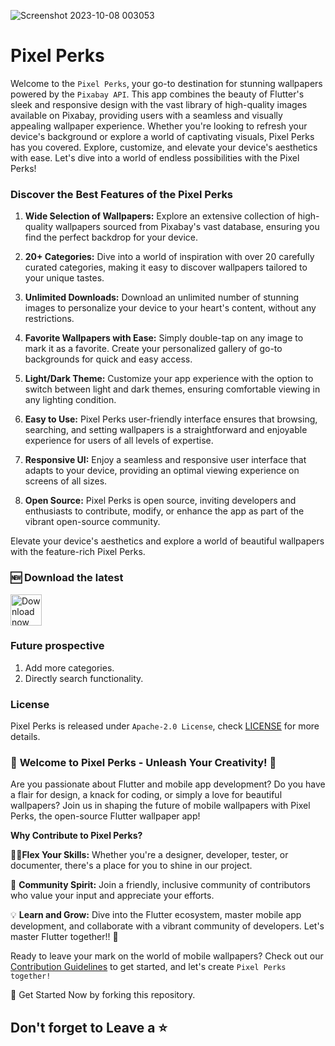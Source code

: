 ![Screenshot 2023-10-08 003053](https://github.com/Moinak-Majumdar/PixelPerks/assets/99950805/3f8644ef-11ee-4aad-98b2-1446a7d855f2)

# Pixel Perks 

Welcome to the ```Pixel Perks```, your go-to destination for stunning wallpapers powered by the ```Pixabay API```. This app combines the beauty of Flutter's sleek and responsive design with the vast library of high-quality images available on Pixabay, providing users with a seamless and visually appealing wallpaper experience. Whether you're looking to refresh your device's background or explore a world of captivating visuals, Pixel Perks has you covered. Explore, customize, and elevate your device's aesthetics with ease. Let's dive into a world of endless possibilities with the Pixel Perks!

### **Discover the Best Features of the Pixel Perks**

1. **Wide Selection of Wallpapers:** Explore an extensive collection of high-quality wallpapers sourced from Pixabay's vast database, ensuring you find the perfect backdrop for your device.

2. **20+ Categories:** Dive into a world of inspiration with over 20 carefully curated categories, making it easy to discover wallpapers tailored to your unique tastes.

3. **Unlimited Downloads:** Download an unlimited number of stunning images to personalize your device to your heart's content, without any restrictions.

4. **Favorite Wallpapers with Ease:** Simply double-tap on any image to mark it as a favorite. Create your personalized gallery of go-to backgrounds for quick and easy access.

5. **Light/Dark Theme:** Customize your app experience with the option to switch between light and dark themes, ensuring comfortable viewing in any lighting condition.

6. **Easy to Use:** Pixel Perks user-friendly interface ensures that browsing, searching, and setting wallpapers is a straightforward and enjoyable experience for users of all levels of expertise.

7. **Responsive UI:** Enjoy a seamless and responsive user interface that adapts to your device, providing an optimal viewing experience on screens of all sizes.

8. **Open Source:** Pixel Perks is open source, inviting developers and enthusiasts to contribute, modify, or enhance the app as part of the vibrant open-source community.

Elevate your device's aesthetics and explore a world of beautiful wallpapers with the feature-rich Pixel Perks.

### 🆕 **Download the latest** 

[<img src="https://img.shields.io/badge/GitHub-181717?logo=github&logoColor=white"
     alt="Download now"
     height="50">](https://github.com/Moinak-Majumdar/PixelPerks/releases)

### **Future prospective**
1. Add more categories.
2. Directly search functionality.

### **License**
Pixel Perks is released under ```Apache-2.0 License```, check [LICENSE](https://github.com/Moinak-Majumdar/PixelPerks/blob/main/LICENSE) for more details.

### 🎨 **Welcome to Pixel Perks - Unleash Your Creativity!** 🎨

Are you passionate about Flutter and mobile app development? Do you have a flair for design, a knack for coding, or simply a love for beautiful wallpapers? Join us in shaping the future of mobile wallpapers with Pixel Perks, the open-source Flutter wallpaper app!

**Why Contribute to Pixel Perks?**

👩‍💻**Flex Your Skills:** Whether you're a designer, developer, tester, or documenter, there's a place for you to shine in our project.

🤝 **Community Spirit:** Join a friendly, inclusive community of contributors who value your input and appreciate your efforts.

💡 **Learn and Grow:** Dive into the Flutter ecosystem, master mobile app development, and collaborate with a vibrant community of developers. Let's master Flutter together!! 👊

Ready to leave your mark on the world of mobile wallpapers? Check out our [Contribution Guidelines](/CONTRIBUTION.md) to get started, and let's create ```Pixel Perks together!```

🌟 Get Started Now by forking this repository.

## Don't forget to Leave a ⭐ 
